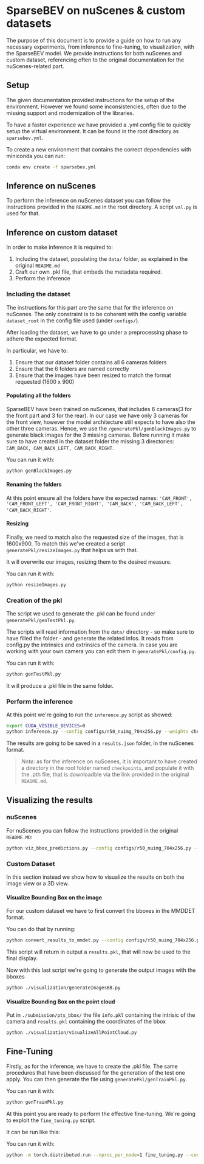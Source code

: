 # SparseBEV on nuScenes & custom datasets

The purpose of this document is to provide a guide on how to run any necessary experiments, from inference to fine-tuning, to visualization, with the SparseBEV model. We provide instructions for both nuScenes and custom dataset, referencing often to the original documentation for the nuScenes-related part.

## Setup

The given documentation provided instructions for the setup of the environment. However we found some inconsistencies, often due to the missing support and modernization of the libraries. 

To have a faster experience we have provided a .yml config file to quickly setup the virtual environment. It can be found in the root directory as `sparsebev.yml`.

To create a new environment that contains the correct dependencies with miniconda you can run:

```bash
conda env create -f sparsebev.yml
```

## Inference on nuScenes

To perform the inference on nuScenes dataset you can follow the instructions provided in the `README.md` in the root directory. A script `val.py` is used for that.

## Inference on custom dataset

In order to make inference it is required to:
1. Including the dataset, populating the `data/` folder, as explained in the original `README.md`
2. Craft our own .pkl file, that embeds the metadata required.
3. Perform the inference

### Including the dataset

The instructions for this part are the same that for the inference on nuScenes. The only constraint is to be coherent with the config variable `dataset_root` in the config file used (under `configs/`).

After loading the dataset, we have to go under a preprocessing phase to adhere the expected format.

In particular, we have to:
1. Ensure that our dataset folder contains all 6 cameras folders
2. Ensure that the 6 folders are named correctly
3. Ensure that the images have been resized to match the format requested (1600 x 900)

#### Populating all the folders

SparseBEV have been trained on nuScenes, that includes 6 cameras(3 for the front part and 3 for the rear). In our case we have only 3 cameras for the front view, however the model architecture still expects to have also the other three cameras. Hence, we use the `/generatePkl/genBlackImages.py` to generate black images for the 3 missing cameras. Before running it make sure to have created in the dataset folder the missing 3 directories: `CAM_BACK, CAM_BACK_LEFT, CAM_BACK_RIGHT`.

You can run it with:
```bash
python genBlackImages.py
```

#### Renaming the folders

At this point ensure all the folders have the expected names: `'CAM_FRONT', 'CAM_FRONT_LEFT', 'CAM_FRONT_RIGHT', 'CAM_BACK', 'CAM_BACK_LEFT', 'CAM_BACK_RIGHT'`.

#### Resizing

Finally, we need to match also the requested size of the images, that is 1600x900. To match this we've created a script `generatePkl/resizeImages.py` that helps us with that. 

It will overwrite our images, resizing them to the desired measure.

You can run it with:
```bash
python resizeImages.py
```

### Creation of the pkl

The script we used to generate the .pkl can be found under `generatePkl/genTestPkl.py`.

The scripts will read information from the `data/` directory - so make sure to have filled the folder - and generate the related infos. It reads from config.py the intrinsics and extrinsics of the camera. In case you are working with your own camera you can edit them in `generatePkl/config.py`.

You can run it with:
```bash
python genTestPkl.py
```

It will produce a .pkl file in the same folder.

### Perform the inference

At this point we're going to run the `inference.py` script as showed:

```bash
export CUDA_VISIBLE_DEVICES=0
python inference.py --config configs/r50_nuimg_704x256.py --weights checkpoints/r50_nuimg_704x256.pth
```

The results are going to be saved in a `results.json` folder, in the nuScenes format.

> *Note:* as for the inference on nuScenes, it is important to have created a directory in the root folder named `checkpoints`, and populate it with the .pth file, that is downloadble via the link provided in the original `README.md`.

## Visualizing the results

### nuScenes

For nuScenes you can follow the instructions provided in the original `README.MD`:

```bash
python viz_bbox_predictions.py --config configs/r50_nuimg_704x256.py --weights checkpoints/r50_nuimg_704x256.pth
```

### Custom Dataset

In this section instead we show how to visualize the results on both the image view or a 3D view.

#### Visualize Bounding Box on the image

For our custom dataset we have to first convert the bboxes in the MMDDET format.

You can do that by running:

```bash
python convert_results_to_mmdet.py --config configs/r50_nuimg_704x256.py --weights checkpoints/r50_nuimg_704x256.pth
```

This script will return in output a `results.pkl`, that will now be used to the final display.

Now with this last script we're going to generate the output images with the bboxes
```bash
python ./visualization/generateImagesBB.py
```

#### Visualize Bounding Box on the point cloud

Put in `./submission/pts_bbox/` the file `info.pkl` containing the intrisic of the camera and `results.pkl` containing the coordinates of the bbox
```bash
python ./visualization/visualizeAllPointCloud.py
```

## Fine-Tuning

Firstly, as for the inference, we have to create the .pkl file. The same procedures that have been discussed for the generation of the test one apply. You can then generate the file using `generatePkl/genTrainPkl.py`.

You can run it with:
```bash
python genTrainPkl.py
```

At this point you are ready to perform the effective fine-tuning. We're going to exploit the `fine_tuning.py` script.

It can be run like this:

You can run it with:
```bash
python -m torch.distributed.run --nproc_per_node=1 fine_tuning.py --config configs/r50_nuimg_704x256.py
```
